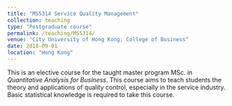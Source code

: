 ```yaml
---
title: "MS5314 Service Quality Management"
collection: teaching
type: "Postgraduate course"
permalink: /teaching/MS5314/
venue: "City University of Hong Kong, College of Business"
date: 2018-09-01
location: "Hong Kong"
---
```


This is an elective course for the taught master program MSc. in _Quantitative Analysis for Business_. This course aims to teach students the theory and applications of quality control, especially in the service industry. Basic statistical knowledge is required to take this course.
